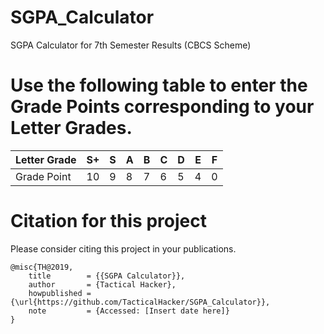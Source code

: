 # SGPA_Calculator
SGPA Calculator for 7th Semester Results (CBCS Scheme)

# Use the following table to enter the Grade Points corresponding to your Letter Grades.

| Letter Grade 	| S+ 	| S 	| A 	| B 	| C 	| D 	| E 	| F 	|
|--------------	|----	|---	|---	|---	|---	|---	|---	|---	|
| Grade Point  	| 10 	| 9 	| 8 	| 7 	| 6 	| 5 	| 4 	| 0 	|


# Citation for this project
Please consider citing this project in your publications. 

```
@misc{TH@2019,
    title        = {{SGPA Calculator}},
    author       = {Tactical Hacker},
    howpublished = {\url{https://github.com/TacticalHacker/SGPA_Calculator}},
    note         = {Accessed: [Insert date here]}
}

```

